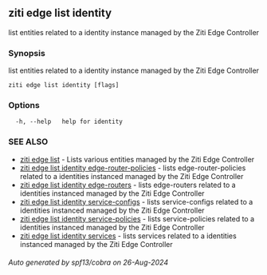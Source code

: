 ## ziti edge list identity

list entities related to a identity instance managed by the Ziti Edge Controller

### Synopsis

list entities related to a identity instance managed by the Ziti Edge Controller

```
ziti edge list identity [flags]
```

### Options

```
  -h, --help   help for identity
```

### SEE ALSO

* [ziti edge list](../list.md)	 - Lists various entities managed by the Ziti Edge Controller
* [ziti edge list identity edge-router-policies](edge-router-policies/edge-router-policies.md)	 - lists edge-router-policies related to a identities instanced managed by the Ziti Edge Controller
* [ziti edge list identity edge-routers](edge-routers/edge-routers.md)	 - lists edge-routers related to a identities instanced managed by the Ziti Edge Controller
* [ziti edge list identity service-configs](service-configs/service-configs.md)	 - lists service-configs related to a identities instanced managed by the Ziti Edge Controller
* [ziti edge list identity service-policies](service-policies/service-policies.md)	 - lists service-policies related to a identities instanced managed by the Ziti Edge Controller
* [ziti edge list identity services](services/services.md)	 - lists services related to a identities instanced managed by the Ziti Edge Controller

###### Auto generated by spf13/cobra on 26-Aug-2024
